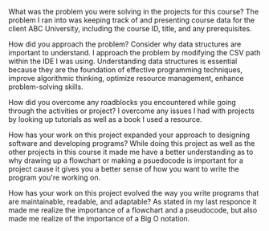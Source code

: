 What was the problem you were solving in the projects for this course?
The problem I ran into was keeping track of and presenting course data for the client ABC University, including the course ID, title, and any prerequisites.

How did you approach the problem? Consider why data structures are important to understand.
I approach the problem by modifying the CSV path within the IDE I was using. Understanding data structures is essential because they are the foundation of effective programming techniques, improve algorithmic thinking, optimize resource management, enhance problem-solving skills.

How did you overcome any roadblocks you encountered while going through the activities or project?
I overcome any issues I had with projects by looking up tutorials as well as a book I used a resource.

How has your work on this project expanded your approach to designing software and developing programs?
While doing this project as well as the other projects in this course it made me have a better understanding as to why drawing up a flowchart or making a psuedocode is important for a project cause it gives you a better sense of how you want to write the program you're working on.

How has your work on this project evolved the way you write programs that are maintainable, readable, and adaptable?
As stated in my last responce it made me realize the importance of a flowchart and a pseudocode, but also made me realize of the importance of a Big O notation. 

